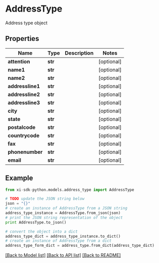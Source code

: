 # AddressType

Address type object

## Properties

Name | Type | Description | Notes
------------ | ------------- | ------------- | -------------
**attention** | **str** |  | [optional] 
**name1** | **str** |  | [optional] 
**name2** | **str** |  | [optional] 
**addressline1** | **str** |  | [optional] 
**addressline2** | **str** |  | [optional] 
**addressline3** | **str** |  | [optional] 
**city** | **str** |  | [optional] 
**state** | **str** |  | [optional] 
**postalcode** | **str** |  | [optional] 
**countrycode** | **str** |  | [optional] 
**fax** | **str** |  | [optional] 
**phonenumber** | **str** |  | [optional] 
**email** | **str** |  | [optional] 

## Example

```python
from xi-sdk-python.models.address_type import AddressType

# TODO update the JSON string below
json = "{}"
# create an instance of AddressType from a JSON string
address_type_instance = AddressType.from_json(json)
# print the JSON string representation of the object
print AddressType.to_json()

# convert the object into a dict
address_type_dict = address_type_instance.to_dict()
# create an instance of AddressType from a dict
address_type_form_dict = address_type.from_dict(address_type_dict)
```
[[Back to Model list]](../README.md#documentation-for-models) [[Back to API list]](../README.md#documentation-for-api-endpoints) [[Back to README]](../README.md)


